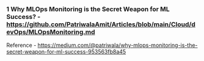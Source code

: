 ### 1 Why MLOps Monitoring is the Secret Weapon for ML Success? - https://github.com/PatriwalaAmit/Articles/blob/main/Cloud/devOps/MLOpsMonitoring.md

Reference - https://medium.com/@patriwala/why-mlops-monitoring-is-the-secret-weapon-for-ml-success-953563fb8a45


